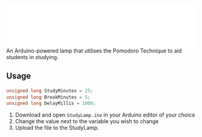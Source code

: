 ![StudyLamp](https://raw.githubusercontent.com/ehcrae/StudyLamp/9703dda2b5d48d3a05bd568191f68ee9533ac310/images/studylamp_light.svg)
An Arduino-powered lamp that utilises the Pomodoro Technique to aid students in studying. 
## Usage
~~~c++
unsigned long StudyMinutes = 25;
unsigned long BreakMinutes = 5;
unsigned long DelayMillis = 1000;
~~~
1. Download and open `StudyLamp.ino` in your Arduino editor of your choice
2. Change the value next to the variable you wish to change
3. Upload the file to the StudyLamp.